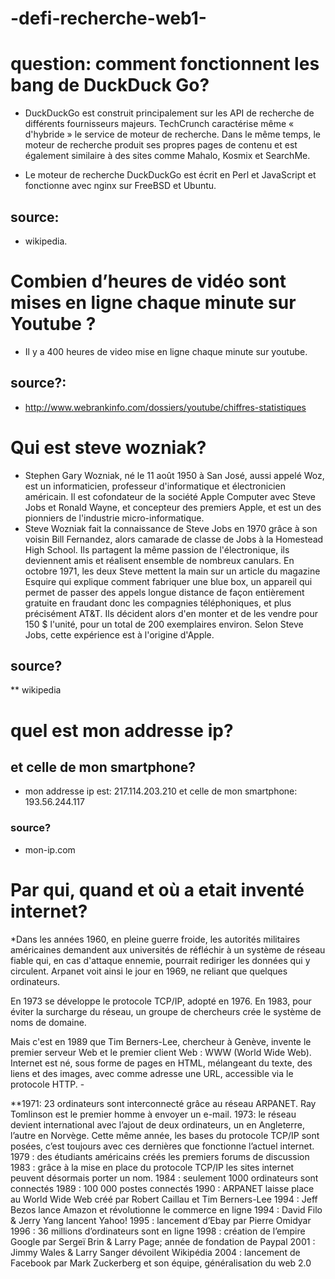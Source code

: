 # -defi-recherche-web1-
# question: comment fonctionnent les bang de DuckDuck Go?
* DuckDuckGo est construit principalement sur les API de recherche de différents fournisseurs majeurs. TechCrunch caractérise même « d'hybride » le service de moteur de recherche. Dans le même temps, le moteur de recherche produit ses propres pages de contenu et est également similaire à des sites comme Mahalo, Kosmix et SearchMe.

* Le moteur de recherche DuckDuckGo est écrit en Perl et JavaScript et fonctionne avec nginx sur FreeBSD et Ubuntu.

## source:
* wikipedia.

# Combien d’heures de vidéo sont mises en ligne chaque minute sur Youtube ?
* Il y a 400 heures de video mise en ligne chaque minute sur youtube.

## source?:
* http://www.webrankinfo.com/dossiers/youtube/chiffres-statistiques

# Qui est steve wozniak?
* Stephen Gary Wozniak, né le 11 août 1950 à San José, aussi appelé Woz, est un informaticien, professeur d'informatique et électronicien américain.
 Il est cofondateur de la société Apple Computer avec Steve Jobs et Ronald Wayne, et concepteur des premiers Apple, et est un des pionniers de l'industrie micro-informatique.
 * Steve Wozniak fait la connaissance de Steve Jobs en 1970 grâce à son voisin Bill Fernandez, alors camarade de classe de Jobs à la Homestead High School. Ils partagent la même passion de l'électronique, ils deviennent amis et réalisent ensemble de nombreux canulars. En octobre 1971, les deux Steve mettent la main sur un article du magazine Esquire qui explique comment fabriquer une blue box, un appareil qui permet de passer des appels longue distance de façon entièrement gratuite en fraudant donc les compagnies téléphoniques, et plus précisément AT&T. Ils décident alors d'en monter et de les vendre pour 150 $ l'unité, pour un total de 200 exemplaires environ. Selon Steve Jobs, cette expérience est à l'origine d'Apple.
 ## source?
 ** wikipedia

 # quel est mon addresse ip?
 ## et celle de mon smartphone?
 * mon addresse ip est: 217.114.203.210 
 et celle de mon smartphone: 193.56.244.117
 ### source?
 * mon-ip.com

 # Par qui, quand et où a etait inventé internet?
 *Dans les années 1960, en pleine guerre froide, les autorités militaires américaines demandent aux universités de réfléchir à un système de réseau fiable qui, en cas d'attaque ennemie, pourrait rediriger les données qui y circulent. Arpanet voit ainsi le jour en 1969, ne reliant que quelques ordinateurs.

En 1973 se développe le protocole TCP/IP, adopté en 1976. En 1983, pour éviter la surcharge du réseau, un groupe de chercheurs crée le système de noms de domaine.

Mais c'est en 1989 que Tim Berners-Lee, chercheur à Genève, invente le premier serveur Web et le premier client Web : WWW (World Wide Web). Internet est né, sous forme de pages en HTML, mélangeant du texte, des liens et des images, avec comme adresse une URL, accessible via le protocole HTTP. - 

 **1971: 23 ordinateurs sont interconnecté grâce au réseau ARPANET. Ray Tomlinson est le premier homme à envoyer un e-mail.
   1973: le réseau devient international avec l’ajout de deux ordinateurs, un en Angleterre, l’autre en Norvège. Cette même année, les bases du protocole TCP/IP sont posées, c’est toujours avec ces dernières que fonctionne l’actuel internet.
   1979 : des étudiants américains créés les premiers forums de discussion
   1983 : grâce à la mise en place du protocole TCP/IP les sites internet peuvent désormais porter un nom. 
   1984 : seulement 1000 ordinateurs sont connectés
   1989 : 100 000 postes connectés
   1990 : ARPANET laisse place au World Wide Web créé par Robert Caillau et Tim Berners-Lee
   1994 : Jeff Bezos lance Amazon et révolutionne le commerce en ligne
   1994 : David Filo & Jerry Yang lancent Yahoo!
   1995 : lancement d’Ebay par Pierre Omidyar
   1996 : 36 millions d’ordinateurs sont en ligne
   1998 : création de l’empire Google par Sergeï Brin & Larry Page; année de fondation de Paypal
   2001 : Jimmy Wales & Larry Sanger dévoilent Wikipédia
   2004 : lancement de Facebook par Mark Zuckerberg et son équipe, généralisation du web 2.0
  

  

